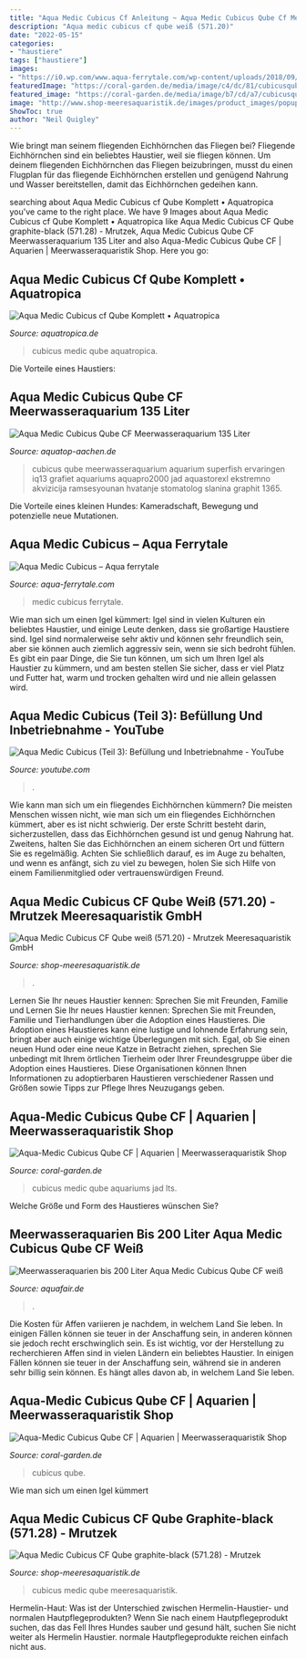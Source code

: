 ```yaml
---
title: "Aqua Medic Cubicus Cf Anleitung ~ Aqua Medic Cubicus Qube Cf Meerwasseraquarium 135 Liter"
description: "Aqua medic cubicus cf qube weiß (571.20)"
date: "2022-05-15"
categories:
- "haustiere"
tags: ["haustiere"]
images:
- "https://i0.wp.com/www.aqua-ferrytale.com/wp-content/uploads/2018/09/Aqua-Medic-Cubicus-CF.jpg?resize=300%2C300"
featuredImage: "https://coral-garden.de/media/image/c4/dc/81/cubicusqubecf_14671945840p8FdqPNPHyg2f.jpg"
featured_image: "https://coral-garden.de/media/image/b7/cd/a7/cubicusqubecf_14671945852Eex6ZfpnxQqxo_600x600.jpg"
image: "http://www.shop-meeresaquaristik.de/images/product_images/popup_images/18387_2.jpg"
ShowToc: true
author: "Neil Quigley"
---
```



Wie bringt man seinem fliegenden Eichhörnchen das Fliegen bei?
Fliegende Eichhörnchen sind ein beliebtes Haustier, weil sie fliegen können. Um deinem fliegenden Eichhörnchen das Fliegen beizubringen, musst du einen Flugplan für das fliegende Eichhörnchen erstellen und genügend Nahrung und Wasser bereitstellen, damit das Eichhörnchen gedeihen kann.

	

		
searching about Aqua Medic Cubicus cf Qube Komplett • Aquatropica you've came to the right place. We have 9 Images about Aqua Medic Cubicus cf Qube Komplett • Aquatropica like Aqua Medic Cubicus CF Qube graphite-black (571.28) - Mrutzek, Aqua Medic Cubicus Qube CF Meerwasseraquarium 135 Liter and also Aqua-Medic Cubicus Qube CF | Aquarien | Meerwasseraquaristik Shop. Here you go:
		
    
## Aqua Medic Cubicus Cf Qube Komplett • Aquatropica

<img loading=lazy src="https://aquatropica.de/wp-content/uploads/2016/06/cubicus_cube_becken.jpg" onerror="this.onerror=null;this.src='https://tse3.mm.bing.net/th?id=OIP.M7q6Pz7eVJ-B-Sntje8oLgHaHa&amp;pid=15.1';" alt="Aqua Medic Cubicus cf Qube Komplett • Aquatropica">

_Source: aquatropica.de_

>cubicus medic qube aquatropica. 

	

Die Vorteile eines Haustiers:

    
## Aqua Medic Cubicus Qube CF Meerwasseraquarium 135 Liter

<img loading=lazy src="https://www.aquatop-aachen.de/Content/files/55096/Aqua-Medic-Cubicus-Qube-140-L-Meerwasseraquarium-_-Aquatop-900x900-proportionalexact.jpg" onerror="this.onerror=null;this.src='https://tse1.mm.bing.net/th?id=OIP.KQUSwq75Xsaklk1WumWW3QHaHa&amp;pid=15.1';" alt="Aqua Medic Cubicus Qube CF Meerwasseraquarium 135 Liter">

_Source: aquatop-aachen.de_

>cubicus qube meerwasseraquarium aquarium superfish ervaringen iq13 grafiet aquariums aquapro2000 jad aquastorexl ekstremno akvizicija ramsesyounan hvatanje stomatolog slanina graphit 1365. 

	

Die Vorteile eines kleinen Hundes: Kameradschaft, Bewegung und potenzielle neue Mutationen.

    
## Aqua Medic Cubicus – Aqua Ferrytale

<img loading=lazy src="https://i0.wp.com/www.aqua-ferrytale.com/wp-content/uploads/2018/09/Aqua-Medic-Cubicus-CF.jpg?resize=300%2C300" onerror="this.onerror=null;this.src='https://tse1.mm.bing.net/th?id=OIP.6CKGOiY8AXYMDXrIRY6mbAAAAA&amp;pid=15.1';" alt="Aqua Medic Cubicus – Aqua ferrytale">

_Source: aqua-ferrytale.com_

>medic cubicus ferrytale. 

	

Wie man sich um einen Igel kümmert:
Igel sind in vielen Kulturen ein beliebtes Haustier, und einige Leute denken, dass sie großartige Haustiere sind. Igel sind normalerweise sehr aktiv und können sehr freundlich sein, aber sie können auch ziemlich aggressiv sein, wenn sie sich bedroht fühlen. Es gibt ein paar Dinge, die Sie tun können, um sich um Ihren Igel als Haustier zu kümmern, und am besten stellen Sie sicher, dass er viel Platz und Futter hat, warm und trocken gehalten wird und nie allein gelassen wird.

    
## Aqua Medic Cubicus (Teil 3): Befüllung Und Inbetriebnahme - YouTube

<img loading=lazy src="https://i.ytimg.com/vi/mqyJu6NN6Cc/maxresdefault.jpg" onerror="this.onerror=null;this.src='https://tse4.mm.bing.net/th?id=OIP.xG5aUOeo9LnKawnxZtWRogHaEK&amp;pid=15.1';" alt="Aqua Medic Cubicus (Teil 3): Befüllung und Inbetriebnahme - YouTube">

_Source: youtube.com_

>. 

	

Wie kann man sich um ein fliegendes Eichhörnchen kümmern?
Die meisten Menschen wissen nicht, wie man sich um ein fliegendes Eichhörnchen kümmert, aber es ist nicht schwierig. Der erste Schritt besteht darin, sicherzustellen, dass das Eichhörnchen gesund ist und genug Nahrung hat. Zweitens, halten Sie das Eichhörnchen an einem sicheren Ort und füttern Sie es regelmäßig. Achten Sie schließlich darauf, es im Auge zu behalten, und wenn es anfängt, sich zu viel zu bewegen, holen Sie sich Hilfe von einem Familienmitglied oder vertrauenswürdigen Freund.

    
## Aqua Medic Cubicus CF Qube Weiß (571.20) - Mrutzek Meeresaquaristik GmbH

<img loading=lazy src="https://www.shop-meeresaquaristik.de/images/product_images/popup_images/18386_0.jpg" onerror="this.onerror=null;this.src='https://tse4.mm.bing.net/th?id=OIP.E1mK5LtSo7dzXMexgKfcDQHaHa&amp;pid=15.1';" alt="Aqua Medic Cubicus CF Qube weiß (571.20) - Mrutzek Meeresaquaristik GmbH">

_Source: shop-meeresaquaristik.de_

>. 

	

Lernen Sie Ihr neues Haustier kennen: Sprechen Sie mit Freunden, Familie und
Lernen Sie Ihr neues Haustier kennen: Sprechen Sie mit Freunden, Familie und Tierhandlungen über die Adoption eines Haustieres. Die Adoption eines Haustieres kann eine lustige und lohnende Erfahrung sein, bringt aber auch einige wichtige Überlegungen mit sich. Egal, ob Sie einen neuen Hund oder eine neue Katze in Betracht ziehen, sprechen Sie unbedingt mit Ihrem örtlichen Tierheim oder Ihrer Freundesgruppe über die Adoption eines Haustieres. Diese Organisationen können Ihnen Informationen zu adoptierbaren Haustieren verschiedener Rassen und Größen sowie Tipps zur Pflege Ihres Neuzugangs geben.

    
## Aqua-Medic Cubicus Qube CF | Aquarien | Meerwasseraquaristik Shop

<img loading=lazy src="https://coral-garden.de/media/image/b7/cd/a7/cubicusqubecf_14671945852Eex6ZfpnxQqxo_600x600.jpg" onerror="this.onerror=null;this.src='https://tse1.mm.bing.net/th?id=OIP.RcRJHJ5mZuqK6zIxGQ6kIgHaHT&amp;pid=15.1';" alt="Aqua-Medic Cubicus Qube CF | Aquarien | Meerwasseraquaristik Shop">

_Source: coral-garden.de_

>cubicus medic qube aquariums jad lts. 

	

Welche Größe und Form des Haustieres wünschen Sie?

    
## Meerwasseraquarien Bis 200 Liter Aqua Medic Cubicus Qube CF Weiß

<img loading=lazy src="https://www.aquafair.de/images/Aqua Medic Cubicus Qube CF.jpg?osCsid=b37f048ccf1b45d0dc16fe32c5be768f" onerror="this.onerror=null;this.src='https://tse4.mm.bing.net/th?id=OIP.aAUmaP9cIJvsvE4uZmwx_QHaGg&amp;pid=15.1';" alt="Meerwasseraquarien bis 200 Liter Aqua Medic Cubicus Qube CF weiß">

_Source: aquafair.de_

>. 

	

Die Kosten für Affen variieren je nachdem, in welchem Land Sie leben. In einigen Fällen können sie teuer in der Anschaffung sein, in anderen können sie jedoch recht erschwinglich sein. Es ist wichtig, vor der Herstellung zu recherchieren
Affen sind in vielen Ländern ein beliebtes Haustier. In einigen Fällen können sie teuer in der Anschaffung sein, während sie in anderen sehr billig sein können. Es hängt alles davon ab, in welchem Land Sie leben.

    
## Aqua-Medic Cubicus Qube CF | Aquarien | Meerwasseraquaristik Shop

<img loading=lazy src="https://coral-garden.de/media/image/c4/dc/81/cubicusqubecf_14671945840p8FdqPNPHyg2f.jpg" onerror="this.onerror=null;this.src='https://tse3.mm.bing.net/th?id=OIP.FWGK3XzhyaEeSNwWrHFw7gAAAA&amp;pid=15.1';" alt="Aqua-Medic Cubicus Qube CF | Aquarien | Meerwasseraquaristik Shop">

_Source: coral-garden.de_

>cubicus qube. 

	

Wie man sich um einen Igel kümmert

    
## Aqua Medic Cubicus CF Qube Graphite-black (571.28) - Mrutzek

<img loading=lazy src="http://www.shop-meeresaquaristik.de/images/product_images/popup_images/18387_2.jpg" onerror="this.onerror=null;this.src='https://tse4.mm.bing.net/th?id=OIP.uhaC_hD2mP6HCiQU4tsWzwHaHa&amp;pid=15.1';" alt="Aqua Medic Cubicus CF Qube graphite-black (571.28) - Mrutzek">

_Source: shop-meeresaquaristik.de_

>cubicus medic qube meeresaquaristik. 

	

Hermelin-Haut: Was ist der Unterschied zwischen Hermelin-Haustier- und normalen Hautpflegeprodukten?
Wenn Sie nach einem Hautpflegeprodukt suchen, das das Fell Ihres Hundes sauber und gesund hält, suchen Sie nicht weiter als Hermelin Haustier. normale Hautpflegeprodukte reichen einfach nicht aus.

